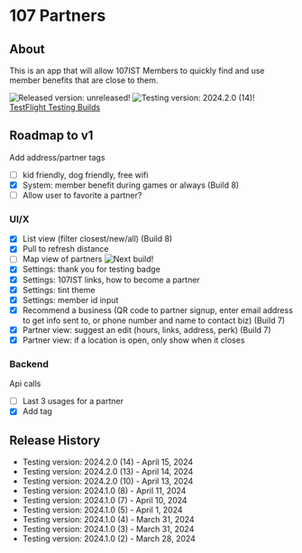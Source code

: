 # 107 Partners

## About

This is an app that will allow 107IST Members to quickly find and use member benefits that are close to them.

![Released version: unreleased!](https://img.shields.io/badge/Released_version-unreleased-purple)
![Testing version: 2024.2.0 (14)!](<https://img.shields.io/badge/Testing_version-2024.2.0_(14)-blue>)  
[TestFlight Testing Builds](https://testflight.apple.com/join/Fjx7M16y)

## Roadmap to v1

Add address/partner tags

- [ ] kid friendly, dog friendly, free wifi
- [x] System: member benefit during games or always (Build 8)
- [ ] Allow user to favorite a partner?

### UI/X

- [x] List view (filter closest/new/all) (Build 8)
- [x] Pull to refresh distance
- [ ] Map view of partners ![Next build!](https://img.shields.io/badge/next_build-green)
- [x] Settings: thank you for testing badge
- [x] Settings: 107IST links, how to become a partner
- [x] Settings: tint theme
- [x] Settings: member id input
- [x] Recommend a business (QR code to partner signup, enter email address to get info sent to, or phone number and name to contact biz) (Build 7)
- [x] Partner view: suggest an edit (hours, links, address, perk) (Build 7)
- [x] Partner view: if a location is open, only show when it closes

### Backend

Api calls

- [ ] Last 3 usages for a partner
- [x] Add tag

## Release History

- Testing version: 2024.2.0 (14) - April 15, 2024
- Testing version: 2024.2.0 (13) - April 14, 2024
- Testing version: 2024.2.0 (10) - April 13, 2024
- Testing version: 2024.1.0 (8) - April 11, 2024
- Testing version: 2024.1.0 (7) - April 10, 2024
- Testing version: 2024.1.0 (5) - April 1, 2024
- Testing version: 2024.1.0 (4) - March 31, 2024
- Testing version: 2024.1.0 (3) - March 31, 2024
- Testing version: 2024.1.0 (2) - March 28, 2024
